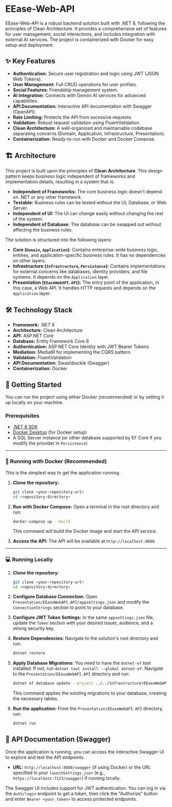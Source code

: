 # EEase-Web-API

EEase-Web-API is a robust backend solution built with .NET 8, following the principles of Clean Architecture. It provides a comprehensive set of features for user management, social interactions, and includes integration with external AI services. The project is containerized with Docker for easy setup and deployment.

## ✨ Key Features

-   **Authentication:** Secure user registration and login using JWT (JSON Web Tokens).
-   **User Management:** Full CRUD operations for user profiles.
-   **Social Features:** Friendship management system.
-   **AI Integration:** Connects with Gemini AI services for advanced capabilities.
-   **API Documentation:** Interactive API documentation with Swagger (OpenAPI).
-   **Rate Limiting:** Protects the API from excessive requests.
-   **Validation:** Robust request validation using FluentValidation.
-   **Clean Architecture:** A well-organized and maintainable codebase separating concerns (Domain, Application, Infrastructure, Presentation).
-   **Containerization:** Ready-to-run with Docker and Docker Compose.

## 🏗️ Architecture

This project is built upon the principles of **Clean Architecture**. This design pattern keeps business logic independent of frameworks and implementation details, resulting in a system that is:

-   **Independent of Frameworks:** The core business logic doesn't depend on .NET or any other framework.
-   **Testable:** Business rules can be tested without the UI, Database, or Web Server.
-   **Independent of UI:** The UI can change easily without changing the rest of the system.
-   **Independent of Database:** The database can be swapped out without affecting the business rules.

The solution is structured into the following layers:

-   **Core (`Domain`, `Application`):** Contains enterprise-wide business logic, entities, and application-specific business rules. It has no dependencies on other layers.
-   **Infrastructure (`Infrastructure`, `Persistence`):** Contains implementations for external concerns like databases, identity providers, and file systems. It depends on the `Application` layer.
-   **Presentation (`EEaseWebAPI.API`):** The entry point of the application, in this case, a Web API. It handles HTTP requests and depends on the `Application` layer.

## 🛠️ Technology Stack

-   **Framework:** .NET 8
-   **Architecture:** Clean Architecture
-   **API:** ASP.NET Core
-   **Database:** Entity Framework Core 8
-   **Authentication:** ASP.NET Core Identity with JWT Bearer Tokens
-   **Mediation:** MediatR for implementing the CQRS pattern.
-   **Validation:** FluentValidation
-   **API Documentation:** Swashbuckle (Swagger)
-   **Containerization:** Docker

## 🚀 Getting Started

You can run the project using either Docker (recommended) or by setting it up locally on your machine.

### Prerequisites

-   [.NET 8 SDK](https://dotnet.microsoft.com/download/dotnet/8.0)
-   [Docker Desktop](https://www.docker.com/products/docker-desktop/) (for Docker setup)
-   A SQL Server instance (or other database supported by EF Core if you modify the provider in `Persistence`)

---

### 🐳 Running with Docker (Recommended)

This is the simplest way to get the application running.

1.  **Clone the repository:**
    ```sh
    git clone <your-repository-url>
    cd <repository-directory>
    ```

2.  **Run with Docker Compose:**
    Open a terminal in the root directory and run:
    ```sh
    docker-compose up --build
    ```
    This command will build the Docker image and start the API service.

3.  **Access the API:**
    The API will be available at `http://localhost:8080`.

---

### 💻 Running Locally

1.  **Clone the repository:**
    ```sh
    git clone <your-repository-url>
    cd <repository-directory>
    ```

2.  **Configure Database Connection:**
    Open `Presentation/EEaseWebAPI.API/appsettings.json` and modify the `ConnectionStrings` section to point to your database.

3.  **Configure JWT Token Settings:**
    In the same `appsettings.json` file, update the `Token` section with your desired issuer, audience, and a strong security key.

4.  **Restore Dependencies:**
    Navigate to the solution's root directory and run:
    ```sh
    dotnet restore
    ```

5.  **Apply Database Migrations:**
    You need to have the `dotnet-ef` tool installed. If not, run `dotnet tool install --global dotnet-ef`.
    Navigate to the `Presentation/EEaseWebAPI.API` directory and run:
    ```sh
    dotnet ef database update --project ../../Infrastructure/EEaseWebAPI.Persistence/
    ```
    This command applies the existing migrations to your database, creating the necessary tables.

6.  **Run the application:**
    From the `Presentation/EEaseWebAPI.API` directory, run:
    ```sh
    dotnet run
    ```

## 📖 API Documentation (Swagger)

Once the application is running, you can access the interactive Swagger UI to explore and test the API endpoints.

-   **URL:** `http://localhost:8080/swagger` (if using Docker) or the URL specified in your `launchSettings.json` (e.g., `https://localhost:7123/swagger`) if running locally.

The Swagger UI includes support for JWT authentication. You can log in via the `Auth/login` endpoint to get a token, then click the "Authorize" button and enter `Bearer <your_token>` to access protected endpoints. 